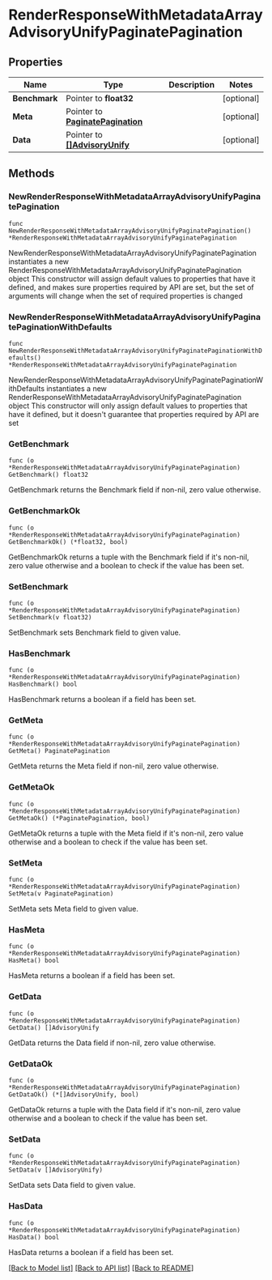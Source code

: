 # RenderResponseWithMetadataArrayAdvisoryUnifyPaginatePagination

## Properties

Name | Type | Description | Notes
------------ | ------------- | ------------- | -------------
**Benchmark** | Pointer to **float32** |  | [optional] 
**Meta** | Pointer to [**PaginatePagination**](PaginatePagination.md) |  | [optional] 
**Data** | Pointer to [**[]AdvisoryUnify**](AdvisoryUnify.md) |  | [optional] 

## Methods

### NewRenderResponseWithMetadataArrayAdvisoryUnifyPaginatePagination

`func NewRenderResponseWithMetadataArrayAdvisoryUnifyPaginatePagination() *RenderResponseWithMetadataArrayAdvisoryUnifyPaginatePagination`

NewRenderResponseWithMetadataArrayAdvisoryUnifyPaginatePagination instantiates a new RenderResponseWithMetadataArrayAdvisoryUnifyPaginatePagination object
This constructor will assign default values to properties that have it defined,
and makes sure properties required by API are set, but the set of arguments
will change when the set of required properties is changed

### NewRenderResponseWithMetadataArrayAdvisoryUnifyPaginatePaginationWithDefaults

`func NewRenderResponseWithMetadataArrayAdvisoryUnifyPaginatePaginationWithDefaults() *RenderResponseWithMetadataArrayAdvisoryUnifyPaginatePagination`

NewRenderResponseWithMetadataArrayAdvisoryUnifyPaginatePaginationWithDefaults instantiates a new RenderResponseWithMetadataArrayAdvisoryUnifyPaginatePagination object
This constructor will only assign default values to properties that have it defined,
but it doesn't guarantee that properties required by API are set

### GetBenchmark

`func (o *RenderResponseWithMetadataArrayAdvisoryUnifyPaginatePagination) GetBenchmark() float32`

GetBenchmark returns the Benchmark field if non-nil, zero value otherwise.

### GetBenchmarkOk

`func (o *RenderResponseWithMetadataArrayAdvisoryUnifyPaginatePagination) GetBenchmarkOk() (*float32, bool)`

GetBenchmarkOk returns a tuple with the Benchmark field if it's non-nil, zero value otherwise
and a boolean to check if the value has been set.

### SetBenchmark

`func (o *RenderResponseWithMetadataArrayAdvisoryUnifyPaginatePagination) SetBenchmark(v float32)`

SetBenchmark sets Benchmark field to given value.

### HasBenchmark

`func (o *RenderResponseWithMetadataArrayAdvisoryUnifyPaginatePagination) HasBenchmark() bool`

HasBenchmark returns a boolean if a field has been set.

### GetMeta

`func (o *RenderResponseWithMetadataArrayAdvisoryUnifyPaginatePagination) GetMeta() PaginatePagination`

GetMeta returns the Meta field if non-nil, zero value otherwise.

### GetMetaOk

`func (o *RenderResponseWithMetadataArrayAdvisoryUnifyPaginatePagination) GetMetaOk() (*PaginatePagination, bool)`

GetMetaOk returns a tuple with the Meta field if it's non-nil, zero value otherwise
and a boolean to check if the value has been set.

### SetMeta

`func (o *RenderResponseWithMetadataArrayAdvisoryUnifyPaginatePagination) SetMeta(v PaginatePagination)`

SetMeta sets Meta field to given value.

### HasMeta

`func (o *RenderResponseWithMetadataArrayAdvisoryUnifyPaginatePagination) HasMeta() bool`

HasMeta returns a boolean if a field has been set.

### GetData

`func (o *RenderResponseWithMetadataArrayAdvisoryUnifyPaginatePagination) GetData() []AdvisoryUnify`

GetData returns the Data field if non-nil, zero value otherwise.

### GetDataOk

`func (o *RenderResponseWithMetadataArrayAdvisoryUnifyPaginatePagination) GetDataOk() (*[]AdvisoryUnify, bool)`

GetDataOk returns a tuple with the Data field if it's non-nil, zero value otherwise
and a boolean to check if the value has been set.

### SetData

`func (o *RenderResponseWithMetadataArrayAdvisoryUnifyPaginatePagination) SetData(v []AdvisoryUnify)`

SetData sets Data field to given value.

### HasData

`func (o *RenderResponseWithMetadataArrayAdvisoryUnifyPaginatePagination) HasData() bool`

HasData returns a boolean if a field has been set.


[[Back to Model list]](../README.md#documentation-for-models) [[Back to API list]](../README.md#documentation-for-api-endpoints) [[Back to README]](../README.md)


